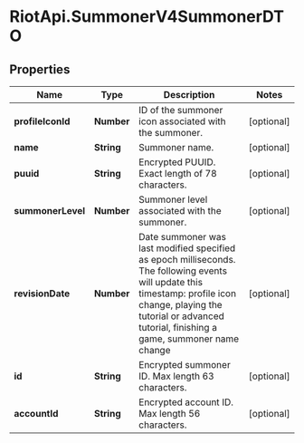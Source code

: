 # RiotApi.SummonerV4SummonerDTO

## Properties
Name | Type | Description | Notes
------------ | ------------- | ------------- | -------------
**profileIconId** | **Number** | ID of the summoner icon associated with the summoner. | [optional] 
**name** | **String** | Summoner name. | [optional] 
**puuid** | **String** | Encrypted PUUID. Exact length of 78 characters. | [optional] 
**summonerLevel** | **Number** | Summoner level associated with the summoner. | [optional] 
**revisionDate** | **Number** | Date summoner was last modified specified as epoch milliseconds. The following events will update this timestamp: profile icon change, playing the tutorial or advanced tutorial, finishing a game, summoner name change | [optional] 
**id** | **String** | Encrypted summoner ID. Max length 63 characters. | [optional] 
**accountId** | **String** | Encrypted account ID. Max length 56 characters. | [optional] 



